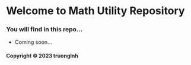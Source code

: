 # Welcome to Math Utility Repository
### You will find in this repo...

* Coming soon...

#### Copyright &#169; 2023 truonglnh